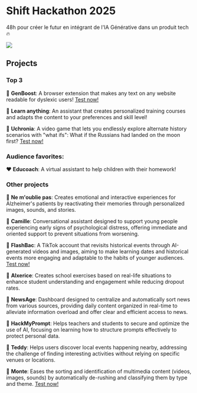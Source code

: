 
# Shift Hackathon 2025

48h pour créer le futur en intégrant de l'IA Générative dans un produit tech 🔥

![](./assets/header.jpeg)

## Projects

### Top 3

🥇 **GenBoost**: A browser extension that makes any text on any website readable for dyslexic users! [Test now!](https://wikipedys.expo.app/)

🥈 **Learn anything**: An assistant that creates personalized training courses and adapts the content to your preferences and skill level!

🥉 **Uchronia**: A video game that lets you endlessly explore alternate history scenarios with "what ifs": What if the Russians had landed on the moon first? [Test now!](https://uchronia-neon.vercel.app/)

### Audience favorites:

❤️  **Educoach**: A virtual assistant to help children with their homework!

### Other projects

🧨 **Ne m'oublie pas**: Creates emotional and interactive experiences for Alzheimer's patients by reactivating their memories through personalized images, sounds, and stories.

🧨 **Camille**: Conversational assistant designed to support young people experiencing early signs of psychological distress, offering immediate and oriented support to prevent situations from worsening.

🧨 **FlashBac**: A TikTok account that revisits historical events through AI-generated videos and images, aiming to make learning dates and historical events more engaging and adaptable to the habits of younger audiences. [Test now!](https://flashbac-chrono-craft.lovable.app/)

🧨 **AIxerice**: Creates school exercises based on real-life situations to enhance student understanding and engagement while reducing dropout rates.

🧨 **NewsAge**: Dashboard designed to centralize and automatically sort news from various sources, providing daily content organized in real-time to alleviate information overload and offer clear and efficient access to news.

🧨 **HackMyPrompt**: Helps teachers and students to secure and optimize the use of AI, focusing on learning how to structure prompts effectively to protect personal data.

🧨 **Teddy**: Helps users discover local events happening nearby, addressing the challenge of finding interesting activities without relying on specific venues or locations.

🧨 **Monte**: Eases the sorting and identification of multimedia content (videos, images, sounds) by automatically de-rushing and classifying them by type and theme. [Test now!](https://monte-1avri9hlp-maxime-bodereaus-projects.vercel.app/)

